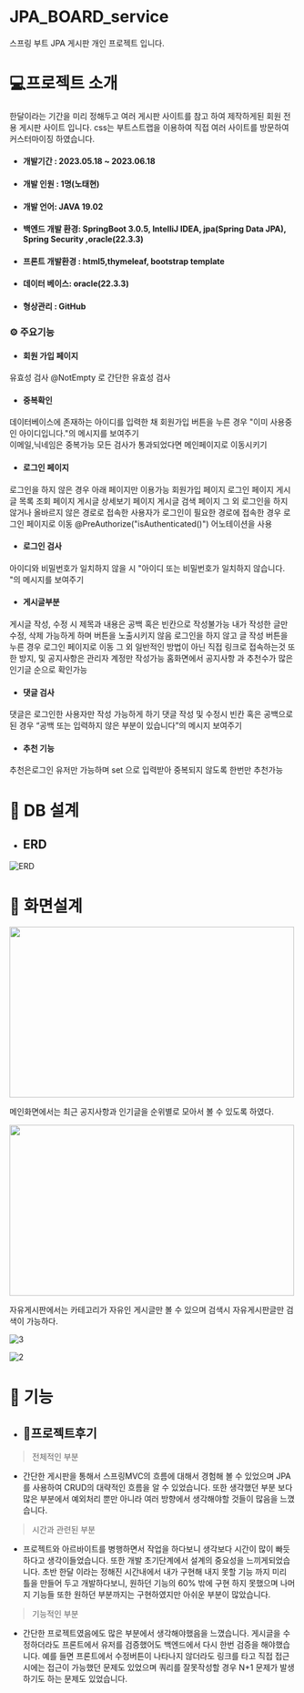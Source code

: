 # JPA_BOARD_service

스프링 부트 JPA 게시판 개인 프로젝트 입니다.

# 💻프로젝트 소개
한달이라는 기간을 미리 정해두고 여러 게시판 사이트를 참고 하여 제작하게된 회원 전용 게시판 사이트 입니다.
css는 부트스트랩을 이용하여 직접 여러 사이트를 방문하여 커스터마이징 하였습니다.
* #### 개발기간 : 2023.05.18 ~ 2023.06.18
* #### 개발 인원 : 1명(노태현)
* #### 개발 언어: JAVA 19.02
* #### 백엔드 개발 환경: SpringBoot 3.0.5, IntelliJ IDEA, jpa(Spring Data JPA), Spring Security ,oracle(22.3.3)
* #### 프론트 개발환경 : html5,thymeleaf, bootstrap template
* #### 데이터 베이스: oracle(22.3.3)
* #### 형상관리 : GitHub


### ⚙ 주요기능
* #### 회원 가입 페이지
 유효성 검사
 @NotEmpty 로 간단한 유효성 검사

* #### 중복확인

데이터베이스에 존재하는 아이디를 입력한 채 회원가입 버튼을 누른 경우 "이미 사용중인 아이디입니다."의 메시지를 보여주기
<br>이메일,닉네임은 중복가능 모든 검사가 통과되었다면 메인페이지로 이동시키기

* #### 로그인 페이지

로그인을 하지 않은 경우 아래 페이지만 이용가능
회원가입 페이지
로그인 페이지
게시글 목록 조회 페이지
게시글 상세보기 페이지
게시글 검색 페이지
그 외 로그인을 하지 않거나 올바르지 않은 경로로 접속한 사용자가 로그인이 필요한 경로에 접속한 경우 로그인 페이지로 이동
@PreAuthorize("isAuthenticated()") 어노테이션을 사용


* #### 로그인 검사

아이디와 비밀번호가 일치하지 않을 시 "아이디 또는 비밀번호가 일치하지 않습니다. "의 메시지를 보여주기


* #### 게시글부분

게시글 작성, 수정 시 제목과 내용은 공백 혹은 빈칸으로 작성불가능
내가 작성한 글만 수정, 삭제 가능하게 하며 버튼을 노출시키지 않음 로그인을 하지 않고 글 작성 버튼을 누른 경우 로그인 페이지로 이동
그 외 일반적인 방법이 아닌 직접 링크로 접속하는것 또한 방지, 및 공지사항은 관리자 계정만 작성가능
홈화면에서 공지사항 과 추천수가 많은 인기글 순으로 확인가능

* #### 댓글 검사

댓글은 로그인한 사용자만 작성 가능하게 하기
댓글 작성 및 수정시 빈칸 혹은 공백으로 된 경우 “공백 또는 입력하지 않은 부분이 있습니다”의 메시지 보여주기

* #### 추천 기능
추천은로그인 유저만 가능하며 set 으로 입력받아 중복되지 않도록 한번만 추천가능

   


# 🧰 DB 설계

+ ## ERD
![ERD](https://github.com/taehyeon1222/JPA_board/assets/129807676/96443dff-d496-45b7-86ae-19e7f07538a5)

# 🧹 화면설계



<img src="https://github.com/taehyeon1222/JPA_board/assets/129807676/90966bcd-0a1f-44d1-bbd3-2d53df4a0015" width="500" height="300">


메인화면에서는 최근 공지사항과 인기글을 순위별로 모아서 볼 수 있도록 하였다.


<img src="https://github.com/taehyeon1222/JPA_board/assets/129807676/f677cd48-8997-4a73-83ae-c5d227b31765)" width="500" height="300">

자유게시판에서는 카테고리가 자유인 게시글만 볼 수 있으며 검색시 자유게시판글만 검색이 가능하다.

![3](https://github.com/taehyeon1222/JPA_board/assets/129807676/f1fd3595-fbbe-4d45-ac7c-9a360988c637)

![2](https://github.com/taehyeon1222/JPA_board/assets/129807676/c6037467-af0d-4192-ac69-eff54884f34c)

# 🔨 기능



+ ## 💭프로젝트후기

> 전체적인 부분
+ 간단한 게시판을 통해서 스프링MVC의 흐름에 대해서 경험해 볼 수 있었으며 JPA를 사용하여 CRUD의 대략적인 흐름을 알 수 있었습니다.
  또한 생각했던 부분 보다 많은 부분에서 예외처리 뿐만 아니라 여러 방향에서 생각해야할 것들이 많음을 느꼈습니다.

  
 > 시간과 관련된 부분 
+ 프로젝트와 아르바이트를 병행하면서 작업을 하다보니 생각보다 시간이 많이 빠듯하다고 생각이들었습니다.
또한 개발 초기단계에서 설계의 중요성을 느끼게되었습니다.
초반 한달 이라는 정해진 시간내에서 내가 구현해 내지 못할 기능 까지 미리 틀을 만들어 두고 개발하다보니,
원하던 기능의 60% 밖에 구현 하지 못했으며 나머지 기능들 또한 원하던 부분까지는 구현하였지만 아쉬운 부분이 많았습니다.

> 기능적인 부분
+ 간단한 프로젝트였음에도 많은 부분에서 생각해야했음을 느꼈습니다.
  게시글을 수정하더라도 프론트에서 유저를 검증했어도 백엔드에서 다시 한번 검증을 해야했습니다.
  예를 들면 프론트에서 수정버튼이 나타나지 않더라도 링크를 타고 직접 접근시에는 접근이 가능했던 문제도 있었으며
  쿼리를 잘못작성할 경우 N+1 문제가 발생하기도 하는 문제도 있었습니다.  
  
